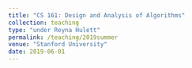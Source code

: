 ```yaml
---
title: "CS 161: Design and Analysis of Algorithms"
collection: teaching
type: "under Reyna Hulett"
permalink: /teaching/2019summer
venue: "Stanford University"
date: 2019-06-01
---
```


